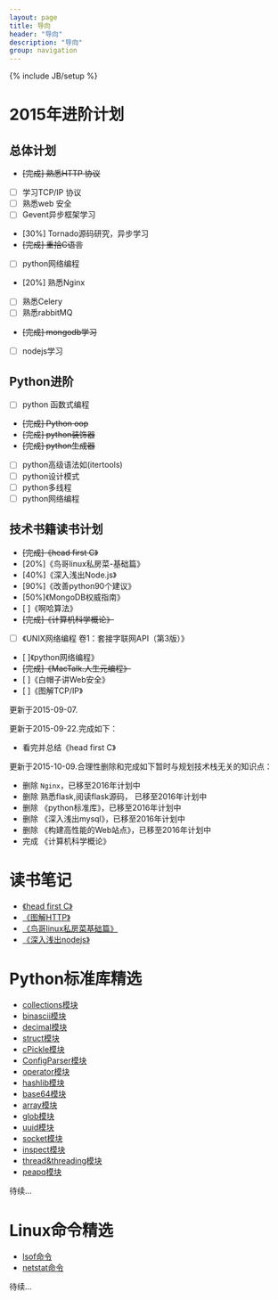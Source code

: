 ```yaml
---
layout: page
title: 导向
header: "导向"
description: "导向"
group: navigation
---
```

{% include JB/setup %}

# 2015年进阶计划

## 总体计划

- ~~[完成] 熟悉HTTP 协议~~
- [ ] 学习TCP/IP 协议
- [ ] 熟悉web 安全
- [ ] Gevent异步框架学习
- [30%] Tornado源码研究，异步学习
- ~~[完成] 重拾C语言~~
- [ ] python网络编程
- [20%] 熟悉Nginx
- [ ] 熟悉Celery
- [ ] 熟悉rabbitMQ
- ~~[完成] mongodb学习~~
- [ ] nodejs学习

## Python进阶

- [ ] python 函数式编程
- ~~[完成] Python oop~~
- ~~[完成] python装饰器~~
- ~~[完成] python生成器~~
- [ ] python高级语法如(itertools)
- [ ] python设计模式
- [ ] python多线程
- [ ] python网络编程

## 技术书籍读书计划

- ~~[完成]《head first C》~~
- [20%]《鸟哥linux私房菜-基础篇》
- [40%]《深入浅出Node.js》
- [90%]《改善python90个建议》
- [50%]《MongoDB权威指南》
- [ ]《啊哈算法》
- ~~[完成]《计算机科学概论》~~
- [ ] 《UNIX网络编程 卷1：套接字联网API（第3版）》
- [ ]《python网络编程》
- ~~[完成]《MacTalk.人生元编程》~~
- [ ]《白帽子讲Web安全》
- [ ]《图解TCP/IP》

更新于2015-09-07.

更新于2015-09-22.完成如下：

- 看完并总结《head first C》

更新于2015-10-09.合理性删除和完成如下暂时与规划技术栈无关的知识点：

- 删除 `Nginx`，已移至2016年计划中
- 删除 熟悉flask,阅读flask源码， 已移至2016年计划中
- 删除 《python标准库》，已移至2016年计划中
- 删除 《深入浅出mysql》，已移至2016年计划中
- 删除 《构建高性能的Web站点》，已移至2016年计划中
- 完成 《计算机科学概论》


# 读书笔记

- [《head first C》](https://github.com/BeginMan/BookNotes/tree/master/C)
- [《图解HTTP》](https://github.com/BeginMan/BookNotes/blob/master/HTTP)
- [《鸟哥linux私房菜基础篇》](https://github.com/BeginMan/BookNotes/tree/master/Linux)
- [《深入浅出nodejs》](https://github.com/BeginMan/BookNotes/tree/master/Nodejs)

# Python标准库精选

- [collections模块](http://beginman.cn/python/2015/09/07/collections)
- [binascii模块](http://beginman.cn/python/2015/07/02/python-binascii/)
- [decimal模块](http://beginman.cn/python/2015/07/01/python-struct/)
- [struct模块](http://beginman.cn/python/2015/07/01/python-struct/)
- [cPickle模块](http://beginman.cn/python/2015/05/19/Python-cc/)
- [ConfigParser模块](http://beginman.cn/python/2015/05/19/Python-ConfigParser/)
- [operator模块](http://beginman.cn/python/2015/05/18/python-operator-sorted/)
- [hashlib模块](http://beginman.cn/python/2015/05/07/python-hashlib/)
- [base64模块](http://beginman.cn/python/2015/05/07/python-base64)
- [array模块](http://beginman.cn/python/2015/05/06/python-array)
- [glob模块](http://beginman.cn/python/2015/04/09/glob-python)
- [uuid模块](http://beginman.cn/python/2015/04/06/python-uuid)
- [socket模块](http://beginman.cn/python/2015/04/06/python-socket)
- [inspect模块](http://beginman.cn/python/2015/04/06/python-inspect)
- [thread&threading模块](http://beginman.cn/thread/2015/04/06/Python-thread-threading)
- [peapq模块](https://github.com/qiwsir/algorithm/blob/master/heapq.md)

待续...

# Linux命令精选
- [lsof命令](http://www.cnblogs.com/peida/archive/2013/02/26/2932972.html)
- [netstat命令](http://www.cnblogs.com/ggjucheng/archive/2012/01/08/2316661.html)

待续...

